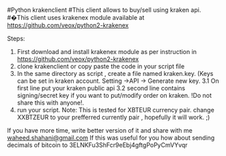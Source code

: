 #Python krakenclient
#This client allows to buy/sell using kraken api.
#�This client uses krakenex module available at https://github.com/veox/python2-krakenex

Steps:
1. First download and install krakenex module as per instruction in https://github.com/veox/python2-krakenex
2. clone krakenclient or copy paste the code in your script file
3. In the same directory as script , create a file named kraken.key. (Keys can be set in kraken account. Setting ->API -> Generate new key. 
  3.1 On first line put your kraken public api
  3.2 second line contains signing/secret key if you want to put/modify order on kraken. !Do  not share this with anyone!. 
4. run your script.
Note: This is tested for XBTEUR currency pair. change XXBTZEUR to your prefferred currently pair , hopefully it will work. ;)


If you have more time, write better version of it and share with me waheed.shahani@gmail.com
If this was useful for you how about sending decimals of bitcoin to 3ELNKFu3ShFcr9eEbj4gftgPoPyCmVYvqr
